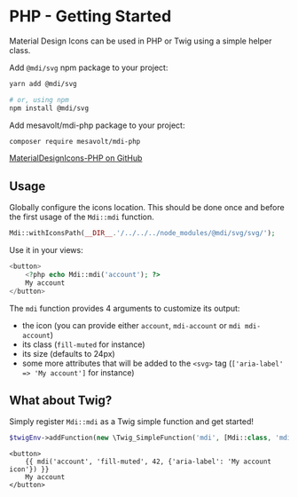 # PHP - Getting Started

Material Design Icons can be used in PHP or Twig using a simple helper class.

Add `@mdi/svg` npm package to your project:

```bash
yarn add @mdi/svg

# or, using npm
npm install @mdi/svg
```

Add mesavolt/mdi-php package to your project:

```bash
composer require mesavolt/mdi-php
```

[MaterialDesignIcons-PHP on GitHub](https://github.com/chteuchteu/MaterialDesignIcons-PHP)

## Usage

Globally configure the icons location. This should be done once and before
the first usage of the `Mdi::mdi` function.

```php
Mdi::withIconsPath(__DIR__.'/../../../node_modules/@mdi/svg/svg/');
```

Use it in your views:

```php
<button>
    <?php echo Mdi::mdi('account'); ?>
    My account
</button>
```

The `mdi` function provides 4 arguments to customize its output:

 - the icon (you can provide either `account`, `mdi-account` or `mdi mdi-account`)
 - its class (`fill-muted` for instance)
 - its size (defaults to 24px)
 - some more attributes that will be added to the `<svg>` tag (`['aria-label' => 'My account']` for instance)

## What about Twig?

Simply register `Mdi::mdi` as a Twig simple function and get started!

```php
$twigEnv->addFunction(new \Twig_SimpleFunction('mdi', [Mdi::class, 'mdi'], ['is_safe' => ['html']]));
```

```twig
<button>
    {{ mdi('account', 'fill-muted', 42, {'aria-label': 'My account icon'}) }}
    My account
</button>
```
